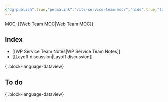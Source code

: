 ```yaml
---
{"dg-publish":true,"permalink":"/its-service-team-moc/","hide":true,"tags":["WordPress"]}
---
```


MOC: [[Web Team MOC\|Web Team MOC]]

## Index

- [[WP Service Team Notes\|WP Service Team Notes]]
- [[Layoff discussion\|Layoff discussion]]

{ .block-language-dataview}

## To do


{ .block-language-dataview}
